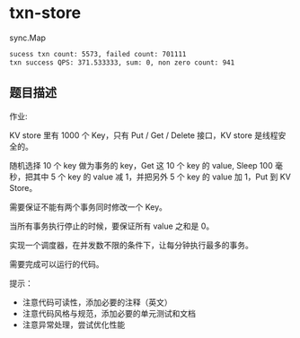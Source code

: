 # txn-store

sync.Map

```bash
sucess txn count: 5573, failed count: 701111
txn success QPS: 371.533333, sum: 0, non zero count: 941

```


## 题目描述

作业:

KV store 里有 1000 个 Key，只有 Put / Get / Delete 接口，KV store 是线程安全的。

随机选择 10 个 key 做为事务的 key，Get 这 10 个 key 的 value, Sleep 100 毫秒，把其中 5 个 key 的 value 减 1，并把另外 5 个 key 的 value 加 1，Put 到 KV Store。

需要保证不能有两个事务同时修改一个 Key。

当所有事务执行停止的时候，要保证所有 value 之和是 0。

实现一个调度器，在并发数不限的条件下，让每分钟执行最多的事务。

需要完成可以运行的代码。


提示：
* 注意代码可读性，添加必要的注释（英文）
* 注意代码风格与规范，添加必要的单元测试和文档
* 注意异常处理，尝试优化性能


